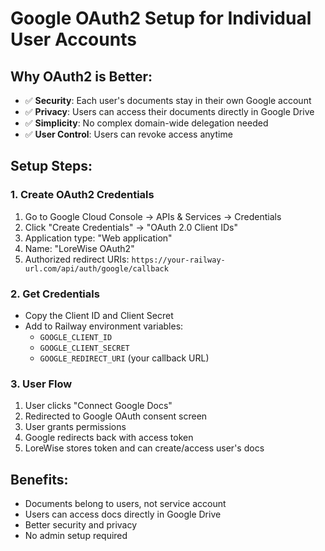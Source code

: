 # Google OAuth2 Setup for Individual User Accounts

## Why OAuth2 is Better:
- ✅ **Security**: Each user's documents stay in their own Google account
- ✅ **Privacy**: Users can access their documents directly in Google Drive
- ✅ **Simplicity**: No complex domain-wide delegation needed
- ✅ **User Control**: Users can revoke access anytime

## Setup Steps:

### 1. Create OAuth2 Credentials
1. Go to Google Cloud Console → APIs & Services → Credentials
2. Click "Create Credentials" → "OAuth 2.0 Client IDs"
3. Application type: "Web application"
4. Name: "LoreWise OAuth2"
5. Authorized redirect URIs: `https://your-railway-url.com/api/auth/google/callback`

### 2. Get Credentials
- Copy the Client ID and Client Secret
- Add to Railway environment variables:
  - `GOOGLE_CLIENT_ID`
  - `GOOGLE_CLIENT_SECRET`
  - `GOOGLE_REDIRECT_URI` (your callback URL)

### 3. User Flow
1. User clicks "Connect Google Docs"
2. Redirected to Google OAuth consent screen
3. User grants permissions
4. Google redirects back with access token
5. LoreWise stores token and can create/access user's docs

## Benefits:
- Documents belong to users, not service account
- Users can access docs directly in Google Drive
- Better security and privacy
- No admin setup required
